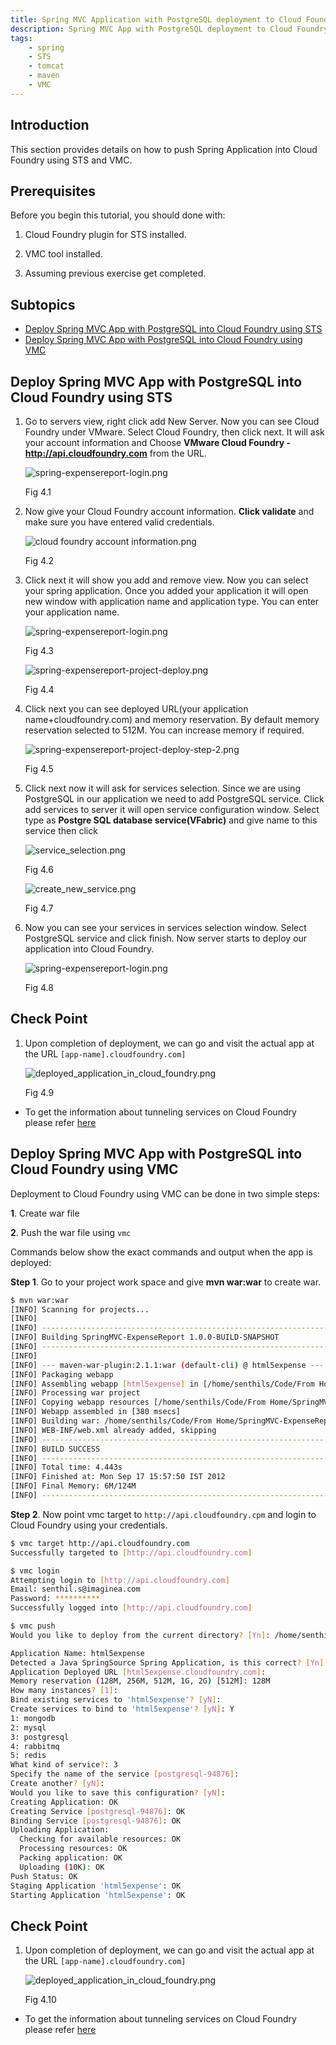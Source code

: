 ```yaml
---
title: Spring MVC Application with PostgreSQL deployment to Cloud Foundry
description: Spring MVC App with PostgreSQL deployment to Cloud Foundry
tags:
    - spring
    - STS
    - tomcat
    - maven
    - VMC
---
```


## Introduction
This section provides details on how to push Spring Application into Cloud Foundry using STS and VMC.

## Prerequisites
Before you begin this tutorial, you should done with:

1.  Cloud Foundry plugin for STS installed.

2.  VMC tool installed.

3.  Assuming previous exercise get completed.

## Subtopics

+ [Deploy Spring MVC App with PostgreSQL into Cloud Foundry using STS](#deploy-the-app-on-cloud-foundry-using-sts)
+ [Deploy Spring MVC App with PostgreSQL into Cloud Foundry using VMC](#deploy-the-app-on-cloud-foundry-using-vmc)

## Deploy Spring MVC App with PostgreSQL into Cloud Foundry using STS
1.  Go to servers view, right click add New Server. Now you can see Cloud Foundry under VMware. Select Cloud Foundry, then click next. It will ask your account information and Choose **VMware Cloud Foundry - http://api.cloudfoundry.com** from the URL.

	![spring-expensereport-login.png](/images/spring_tutorial/cloud_foundry.png)

     Fig 4.1

2.  Now give your Cloud Foundry account information. **Click validate** and make sure you have entered valid credentials.

	![cloud foundry account information.png](/images/spring_tutorial/cloud_foundry_account.png)

     Fig 4.2

3.  Click next it will show you add and remove view. Now you can select your spring application. Once you added your application it will open new window with application name and application type. You can enter your application name.

	![spring-expensereport-login.png](/images/spring_tutorial/cloud_foundry_project_deploy.png)

     Fig 4.3

	![spring-expensereport-project-deploy.png](/images/spring_tutorial/project_deploy_step2.png)

     Fig 4.4

4.  Click next you can see deployed URL(your application name+cloudfoundry.com) and memory reservation. By default memory reservation selected to 512M. You can increase memory if required.

	![spring-expensereport-project-deploy-step-2.png](/images/spring_tutorial/project_deploy_step3.png)

     Fig 4.5

5.  Click next now it will ask for services selection. Since we are using PostgreSQL in our application we need to add PostgreSQL service. Click add services to server it will open service configuration window. Select type as **Postgre SQL database service(VFabric)** and give name to this service then click

	![service_selection.png](/images/spring_tutorial/service_selection.png)

     Fig 4.6

	![create_new_service.png](/images/spring_tutorial/create_new_service.png)

     Fig 4.7

6.  Now you can see your services in services selection window. Select PostgreSQL service and click finish. Now server starts to deploy our application into Cloud Foundry.

	![spring-expensereport-login.png](/images/spring_tutorial/service_selection_1.png)

     Fig 4.8

## Check Point
1.  Upon completion of deployment, we can go and visit the actual app at the URL `[app-name].cloudfoundry.com]`

	![deployed_application_in_cloud_foundry.png](/images/spring_tutorial/deployed_application_in_cloud_foundry.png)

     Fig 4.9

* To get the information about tunneling services on Cloud Foundry please refer [here](/frameworks/java/spring/tutorials/springmvc-jpa-postgres/postgresql-dataservice-tunnel-on-cloudfoundry.html)

## Deploy Spring MVC App with PostgreSQL into Cloud Foundry using VMC
Deployment to Cloud Foundry using VMC can be done in two simple steps:

**1**.  Create war file

**2**.  Push the war file using `vmc`

Commands below show the exact commands and output when the app is deployed:

**Step 1**.  Go to your project work space and give **mvn war:war** to create war.

``` bash
$ mvn war:war
[INFO] Scanning for projects...
[INFO]
[INFO] ------------------------------------------------------------------------
[INFO] Building SpringMVC-ExpenseReport 1.0.0-BUILD-SNAPSHOT
[INFO] ------------------------------------------------------------------------
[INFO]
[INFO] --- maven-war-plugin:2.1.1:war (default-cli) @ html5expense ---
[INFO] Packaging webapp
[INFO] Assembling webapp [html5expense] in [/home/senthils/Code/From Home/SpringMVC-ExpenseReport/target/html5expense-1.0.0-BUILD-SNAPSHOT]
[INFO] Processing war project
[INFO] Copying webapp resources [/home/senthils/Code/From Home/SpringMVC-ExpenseReport/src/main/webapp]
[INFO] Webapp assembled in [380 msecs]
[INFO] Building war: /home/senthils/Code/From Home/SpringMVC-ExpenseReport/target/html5expense-1.0.0-BUILD-SNAPSHOT.war
[INFO] WEB-INF/web.xml already added, skipping
[INFO] ------------------------------------------------------------------------
[INFO] BUILD SUCCESS
[INFO] ------------------------------------------------------------------------
[INFO] Total time: 4.443s
[INFO] Finished at: Mon Sep 17 15:57:50 IST 2012
[INFO] Final Memory: 6M/124M
[INFO] ------------------------------------------------------------------------
```
**Step 2**.  Now point vmc target to `http://api.cloudfoundry.cpm` and login to Cloud Foundry using your credentials.

```bash
$ vmc target http://api.cloudfoundry.com
Successfully targeted to [http://api.cloudfoundry.com]

$ vmc login
Attempting login to [http://api.cloudfoundry.com]
Email: senthil.s@imaginea.com
Password: **********
Successfully logged into [http://api.cloudfoundry.com]

$ vmc push
Would you like to deploy from the current directory? [Yn]: /home/senthils/.rvm/gems/ruby-1.9.2-head/gems/interact-0.4.8/lib/interact/interactive.rb:569: warning: Insecure world writable dir /home/senthils/Downloads/springsource in PATH, mode 040777

Application Name: html5expense
Detected a Java SpringSource Spring Application, is this correct? [Yn]: Y
Application Deployed URL [html5expense.cloudfoundry.com]: 
Memory reservation (128M, 256M, 512M, 1G, 2G) [512M]: 128M
How many instances? [1]:
Bind existing services to 'html5expense'? [yN]:
Create services to bind to 'html5expense'? [yN]: Y
1: mongodb
2: mysql
3: postgresql
4: rabbitmq
5: redis
What kind of service?: 3
Specify the name of the service [postgresql-94876]:
Create another? [yN]: 
Would you like to save this configuration? [yN]:
Creating Application: OK
Creating Service [postgresql-94876]: OK
Binding Service [postgresql-94876]: OK
Uploading Application:
  Checking for available resources: OK
  Processing resources: OK
  Packing application: OK
  Uploading (10K): OK
Push Status: OK
Staging Application 'html5expense': OK
Starting Application 'html5expense': OK
```

## Check Point
1.  Upon completion of deployment, we can go and visit the actual app at the URL `[app-name].cloudfoundry.com]`

	![deployed_application_in_cloud_foundry.png](/images/spring_tutorial/deployed_application_in_cloud_foundry.png)

     Fig 4.10

* To get the information about tunneling services on Cloud Foundry please refer [here](/frameworks/java/spring/tutorials/springmvc-jpa-postgres/postgresql-dataservice-tunnel-on-cloudfoundry.html)
